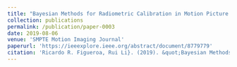 ```yaml
---
title: "Bayesian Methods for Radiometric Calibration in Motion Picture Encoding Workflows."
collection: publications
permalink: /publication/paper-0003
date: 2019-08-06
venue: 'SMPTE Motion Imaging Journal'
paperurl: 'https://ieeexplore.ieee.org/abstract/document/8779779'
citation: 'Ricardo R. Figueroa, Rui Li}. (2019). &quot;Bayesian Methods for Radiometric Calibration in Motion Picture Encoding Workflows Number 7.&quot; <i>SMPTE Motion Imaging Journal</i>. 128(7).'
---
```

